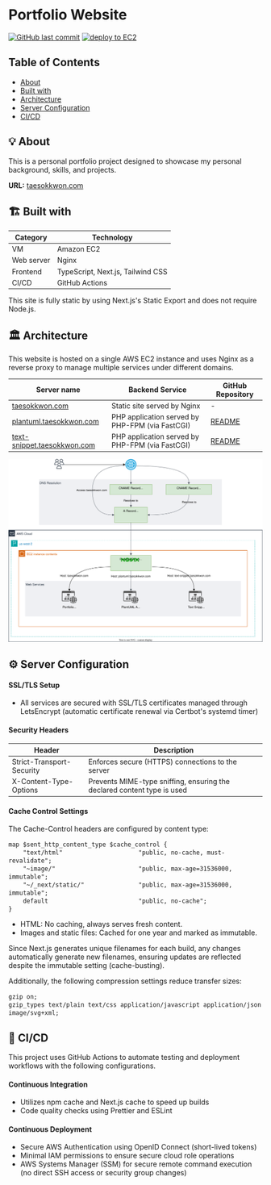 # Portfolio Website

[![GitHub last commit](https://img.shields.io/github/last-commit/tkwonn/portfolio?color=chocolate)](https://github.com/tkwonn/portfolio/commits/)
[![deploy to EC2](https://github.com/tkwonn/portfolio/actions/workflows/deploy.yml/badge.svg)](https://github.com/tkwonn/portfolio/actions/workflows/deploy.yml)

## Table of Contents

-   [About](#-about)
-   [Built with](#-built-with)
-   [Architecture](#️-architecture)
-   [Server Configuration](#-server-configuration)
-   [CI/CD](#-cicd)

## 💡 About

This is a personal portfolio project designed to showcase my personal background, skills, and projects.

**URL:** [taesokkwon.com](https://taesokkwon.com)

## 🏗️ Built with

| **Category** | **Technology**                    |
| ------------ | --------------------------------- |
| VM           | Amazon EC2                        |
| Web server   | Nginx                             |
| Frontend     | TypeScript, Next.js, Tailwind CSS |
| CI/CD        | GitHub Actions                    |

This site is fully static by using Next.js's Static Export and does not require Node.js.

## 🏛️ Architecture

This website is hosted on a single AWS EC2 instance and uses Nginx as a reverse proxy to manage multiple services under different domains.

| **Server name**                                                                               | **Backend Service**                             | **GitHub Repository**                                                       |
| --------------------------------------------------------------------------------------------- | ----------------------------------------------- | --------------------------------------------------------------------------- |
| <a href="https://taesokkwon.com" target="_blank">taesokkwon.com</a>                           | Static site served by Nginx                     | -                                                                           |
| <a href="https://plantuml.taesokkwon.com" target="_blank">plantuml.taesokkwon.com</a>         | PHP application served by PHP-FPM (via FastCGI) | <a href="https://github.com/tkwonn/plantuml" target="_blank">README</a>     |
| <a href="https://text-snippet.taesokkwon.com" target="_blank">text-snippet.taesokkwon.com</a> | PHP application served by PHP-FPM (via FastCGI) | <a href="https://github.com/tkwonn/text-snippet" target="_blank">README</a> |

![System Architecture](docs/architecture.svg)

## ⚙️ Server Configuration

#### SSL/TLS Setup

-   All services are secured with SSL/TLS certificates managed through LetsEncrypt (automatic certificate renewal via Certbot's systemd timer)

#### Security Headers

| **Header**                | **Description**                                                         |
| ------------------------- | ----------------------------------------------------------------------- |
| Strict-Transport-Security | Enforces secure (HTTPS) connections to the server                       |
| X-Content-Type-Options    | Prevents MIME-type sniffing, ensuring the declared content type is used |

#### Cache Control Settings

The Cache-Control headers are configured by content type:

```nginx
map $sent_http_content_type $cache_control {
    "text/html"                     "public, no-cache, must-revalidate";
    "~image/"                       "public, max-age=31536000, immutable";
    "~/_next/static/"               "public, max-age=31536000, immutable";
    default                         "public, no-cache";
}
```

-   HTML: No caching, always serves fresh content.
-   Images and static files: Cached for one year and marked as immutable.

Since Next.js generates unique filenames for each build, any changes automatically generate new filenames, ensuring updates are reflected despite the immutable setting (cache-busting).

Additionally, the following compression settings reduce transfer sizes:

```nginx
gzip on;
gzip_types text/plain text/css application/javascript application/json image/svg+xml;
```

## 🚀 CI/CD

This project uses GitHub Actions to automate testing and deployment workflows with the following configurations.

#### Continuous Integration

-   Utilizes npm cache and Next.js cache to speed up builds
-   Code quality checks using Prettier and ESLint

#### Continuous Deployment

-   Secure AWS Authentication using OpenID Connect (short-lived tokens)
-   Minimal IAM permissions to ensure secure cloud role operations
-   AWS Systems Manager (SSM) for secure remote command execution (no direct SSH access or security group changes)
